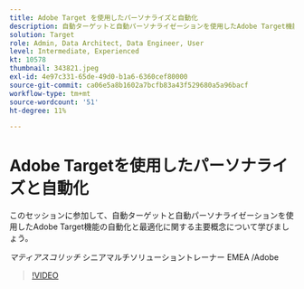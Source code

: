 ```yaml
---
title: Adobe Target を使用したパーソナライズと自動化
description: 自動ターゲットと自動パーソナライゼーションを使用したAdobe Target機能の最適化
solution: Target
role: Admin, Data Architect, Data Engineer, User
level: Intermediate, Experienced
kt: 10578
thumbnail: 343821.jpeg
exl-id: 4e97c331-65de-49d0-b1a6-6360cef80000
source-git-commit: ca06e5a8b1602a7bcfb83a43f529680a5a96bacf
workflow-type: tm+mt
source-wordcount: '51'
ht-degree: 11%

---
```


# Adobe Targetを使用したパーソナライズと自動化

このセッションに参加して、自動ターゲットと自動パーソナライゼーションを使用したAdobe Target機能の自動化と最適化に関する主要概念について学びましょう。

*マティアスコリッチ* シニアマルチソリューショントレーナー EMEA /Adobe

>[!VIDEO](https://video.tv.adobe.com/v/343821/?quality=12&learn=on)
